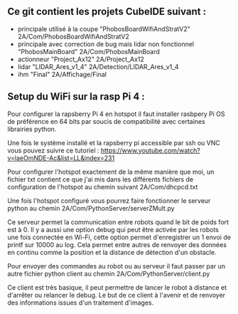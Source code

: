 ## Ce git contient les projets CubeIDE suivant : 
* principale utilisé à la coupe "PhobosBoardWifiAndStratV2" 2A/Com/PhobosBoardWifiAndStratV2
* principale avec correction de bug mais lidar non fonctionnel "PhobosMainBoard" 2A/Com/PhobosMainBoard
* actionneur "Project_Ax12" 2A/Project_Ax12
* lidar "LIDAR_Ares_v1_4" 2A/Detection/LIDAR_Ares_v1_4
* ihm "Final" 2A/Affichage/Final

## Setup du WiFi sur la rasp Pi 4 :
Pour configurer la rapsberry Pi 4 en hotspot il faut installer rasbpery Pi OS de préférence en 64 bits par soucis de compatibilité avec certaines librairies python.

Une fois le système installé et la rapsberry pi accessible par ssh ou VNC vous pouvez suivre ce tutoriel : https://www.youtube.com/watch?v=laeOmNDE-Ac&list=LL&index=231

Pour configurer l'hotspot exactement de la même manière que moi, un fichier txt contient ce que j'ai mis dans les différents fichiers de configuration de l'hotspot au chemin suivant 2A/Com/dhcpcd.txt

Une fois l'hotspot configuré vous pourrez faire fonctionner le serveur python au chemin 2A/Com/PythonServer/serverZMult.py

Ce serveur permet la communication entre robots quand le bit de poids fort est à 0. Il y a aussi une option debug qui peut être activée par les robots une fois connectée en Wi-Fi, cette option permet d'enregistrer un 1 envoi de printf sur 10000 au log. Cela permet entre autres de renvoyer des données en continu comme la position et la distance de détection d'un obstacle.

Pour envoyer des commandes au robot ou au serveur il faut passer par un autre fichier python client au chemin 2A/Com/PythonServer/client.py

Ce client est très basique, il peut permettre de lancer le robot à distance et d'arrêter ou relancer le debug. Le but de ce client à l'avenir et de renvoyer des informations issues d'un traitement d'images. 

